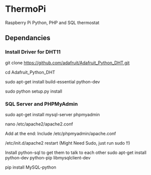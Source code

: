 # ThermoPi

Raspberry Pi Python, PHP and SQL thermostat

## Dependancies

### Install Driver for DHT11

  git clone https://github.com/adafruit/Adafruit_Python_DHT.git

  cd Adafruit_Python_DHT

  sudo apt-get install build-essential python-dev 

  sudo python setup.py install

### SQL Server and PHPMyAdmin
sudo apt-get install mysql-server phpmyadmin 

nano /etc/apache2/apache2.conf

Add at the end: Include /etc/phpmyadmin/apache.conf

/etc/init.d/apache2 restart (Might Need Sudo, just run sudo !!)

Install python-sql to get them to talk to each other
sudo apt-get install python-dev python-pip libmysqlclient-dev

pip install MySQL-python
